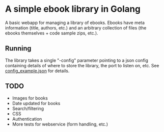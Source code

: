 # A simple ebook library in Golang

A basic webapp for managing a library of ebooks. Ebooks have meta information 
(title, authors, etc.) and an arbitrary collection of files (the ebooks 
themselves + code sample zips, etc.). 

## Running
The library takes a single "-config" parameter pointing to a json config
containing details of where to store the library, the port to listen on, etc.
See [config_example.json](config_example.json) for details. 

## TODO
* Images for books
* Date updated for books
* Search/filtering
* CSS
* Authentication
* More tests for webservice (form handling, etc.)